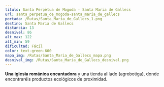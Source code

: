 ```yaml
---
titulo: Santa Perpètua de Mogoda - Santa Maria de Gallecs
url: santa_perpetua_de_mogoda-santa_maria_de_gallecs
portada: /Rutas/Santa_Maria_de_Gallecs_1.png
destino: Santa Maria de Gallecs
distancia: 13
desnivel: 86
alt_max: 122
alt_min: 59
dificultad: Fácil
color: text-green-600
mapa_img: /Rutas/Santa_Maria_de_Gallecs_mapa.png
desnivel_img: /Rutas/Santa_Maria_de_Gallecs_desnivel.png
---
```


**Una iglesia románica encantadora** y una tienda al lado (agrobotiga), donde encontraréis productos ecológicos de proximidad.
